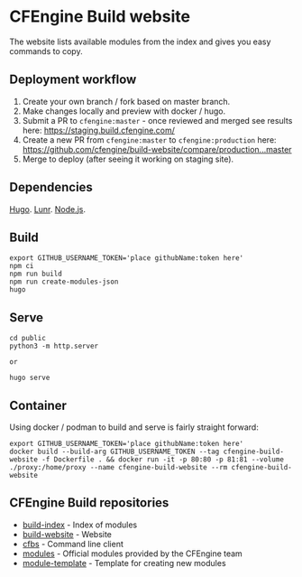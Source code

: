 # CFEngine Build website

The website lists available modules from the index and gives you easy commands to copy.

## Deployment workflow

1. Create your own branch / fork based on master branch.
2. Make changes locally and preview with docker / hugo.
3. Submit a PR to `cfengine:master` - once reviewed and merged see results here: https://staging.build.cfengine.com/
4. Create a new PR from `cfengine:master` to `cfengine:production` here: https://github.com/cfengine/build-website/compare/production...master
5. Merge to deploy (after seeing it working on staging site).


## Dependencies

[Hugo](https://gohugo.io/).
[Lunr](https://lunrjs.com/).
[Node.js](https://nodejs.dev/).


## Build

```
export GITHUB_USERNAME_TOKEN='place githubName:token here'
npm ci
npm run build
npm run create-modules-json
hugo
```

## Serve

```
cd public
python3 -m http.server

or

hugo serve
```

## Container

Using docker / podman to build and serve is fairly straight forward:

```
export GITHUB_USERNAME_TOKEN='place githubName:token here'
docker build --build-arg GITHUB_USERNAME_TOKEN --tag cfengine-build-website -f Dockerfile . && docker run -it -p 80:80 -p 81:81 --volume ./proxy:/home/proxy --name cfengine-build-website --rm cfengine-build-website
```

## CFEngine Build repositories

* [build-index](https://github.com/cfengine/build-index) - Index of modules
* [build-website](https://github.com/cfengine/build-website) - Website
* [cfbs](https://github.com/cfengine/cfbs) - Command line client
* [modules](https://github.com/cfengine/modules) - Official modules provided by the CFEngine team
* [module-template](https://github.com/cfengine/build-example) - Template for creating new modules
